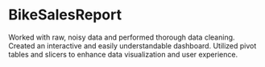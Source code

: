 # BikeSalesReport
Worked with raw, noisy data and performed thorough data cleaning.
Created an interactive and easily understandable dashboard.
Utilized pivot tables and slicers to enhance data visualization and user experience.
